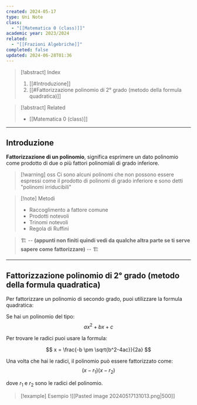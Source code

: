 ```yaml
---
created: 2024-05-17
type: Uni Note
class:
  - "[[Matematica 0 (class)]]"
academic year: 2023/2024
related:
  - "[[Frazioni Algebriche]]"
completed: false
updated: 2024-06-28T01:36
---
```

>[!abstract] Index
>1. [[#Introduzione]]
>2. [[#Fattorizzazione polinomio di 2° grado (metodo della formula quadratica)]]

>[!abstract] Related
>- [[Matematica 0 (class)]]

---
## Introduzione

**Fattorizzazione di un polinomio**, significa esprimere un dato polinomio come prodotto di due o più fattori polinomiali di grado inferiore. 

>[!warning] oss
>Ci sono alcuni polinomi che non possono essere espressi come il prodotto di polinomi di grado inferiore e sono detti "polinomi irriducibili"

>[!note] Metodi
>- Raccoglimento a fattore comune
>- Prodotti notevoli
>- Trinomi notevoli
>- Regola di Ruffini

  >🏗️ -- **(appunti non finiti quindi vedi da qualche altra parte se ti serve sapere come fattorizzare)** -- 🏗️
 
---
## Fattorizzazione polinomio di 2° grado (metodo della formula quadratica)

Per fattorizzare un polinomio di secondo grado, puoi utilizzare la formula quadratica: 

Se hai un polinomio del tipo: 
$$
ax^2 +bx +c
$$

Per trovare le radici puoi usare la formula: 

$$
x = \frac{-b \pm \sqrt{b^2-4ac}}{2a}
$$
 
 Una volta che hai le radici, il polinomio può essere fattorizzato come: 
 $$
(x - r_1)(x - r_2)
$$
  
dove $r_1$ e $r_2$ sono le radici del polinomio.

>[!example] Esempio
>![[Pasted image 20240517131013.png|500]]
